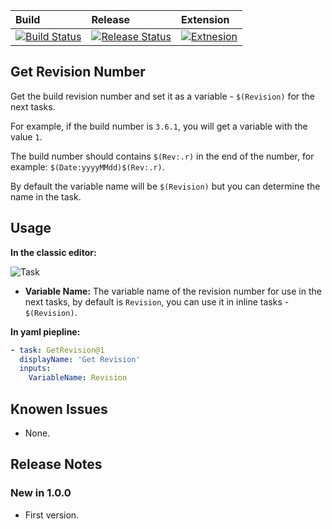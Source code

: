 Build | Release | Extension
:-----| :-------| :--------
[![Build Status](https://dev.azure.com/shaykia/AzureDevOpsExtensions/_apis/build/status/shayki5.Azure-DevOps-Get-Revision-Task?branchName=master)](https://dev.azure.com/shaykia/AzureDevOpsExtensions/_build/latest?definitionId=39&branchName=master) | [![Release Status](https://vsrm.dev.azure.com/shaykia/_apis/public/Release/badge/3372e1d4-189a-4d9e-aa4d-0cb86eff3c2e/2/5)](https://vsrm.dev.azure.com/shaykia/_apis/public/Release/badge/3372e1d4-189a-4d9e-aa4d-0cb86eff3c2e/2/5) | [![Extnesion](https://vsmarketplacebadge.apphb.com/version/ShaykiAbramczyk.GetRevision.svg)](https://vsmarketplacebadge.apphb.com/version/ShaykiAbramczyk.GetRevision.svg)

## Get Revision Number 

Get the build revision number and set it as a variable - `$(Revision)` for the next tasks.

For example, if the build number is `3.6.1`, you will get a variable with the value `1`.

The build number should contains `$(Rev:.r)` in the end of the number, for example: `$(Date:yyyyMMdd)$(Rev:.r)`.

By default the variable name will be `$(Revision)` but you can determine the name in the task.
## Usage

**In the classic editor:**

![Task](https://i.imgur.com/6Ah0VDB.png)

- **Variable Name:** The variable name of the revision number for use in the next tasks, by default is `Revision`, you can use it in inline tasks - `$(Revision)`.

**In yaml piepline:**

```yaml
- task: GetRevision@1
  displayName: 'Get Revision'
  inputs:
    VariableName: Revision
```

## Knowen Issues

 - None.

## Release Notes

### New in 1.0.0

 - First version.